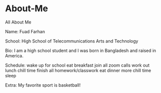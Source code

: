 # About-Me
All About Me

Name: Fuad Farhan

School: High School of Telecommunications Arts and Technology

Bio: I am a high school student and I was born in Bangladesh and raised in America.

Schedule:
wake up for school
eat breakfast
join all zoom calls
work out 
lunch 
chill time 
finish all homework/classwork
eat dinner 
more chill time 
sleep

Extra: My favorite sport is basketball!